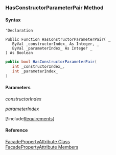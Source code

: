 ﻿### HasConstructorParameterPair Method

#### Syntax

```vbnet
'Declaration

Public Function HasConstructorParameterPair( _
   ByVal _constructorIndex_ As Integer, _
   ByVal _parameterIndex_ As Integer _
) As Boolean
```

```csharp
public bool HasConstructorParameterPair( 
   int _constructorIndex_,
   int _parameterIndex_
)
```

#### Parameters

_constructorIndex_

_parameterIndex_

[!include[Requirements](../partials/requirements.md)]

#### Reference

[FacadePropertyAttribute Class](fcSDK~FChoice.Foundation.Clarify.Attributes.FacadePropertyAttribute.md)  
[FacadePropertyAttribute Members](fcSDK~FChoice.Foundation.Clarify.Attributes.FacadePropertyAttribute_members.md)